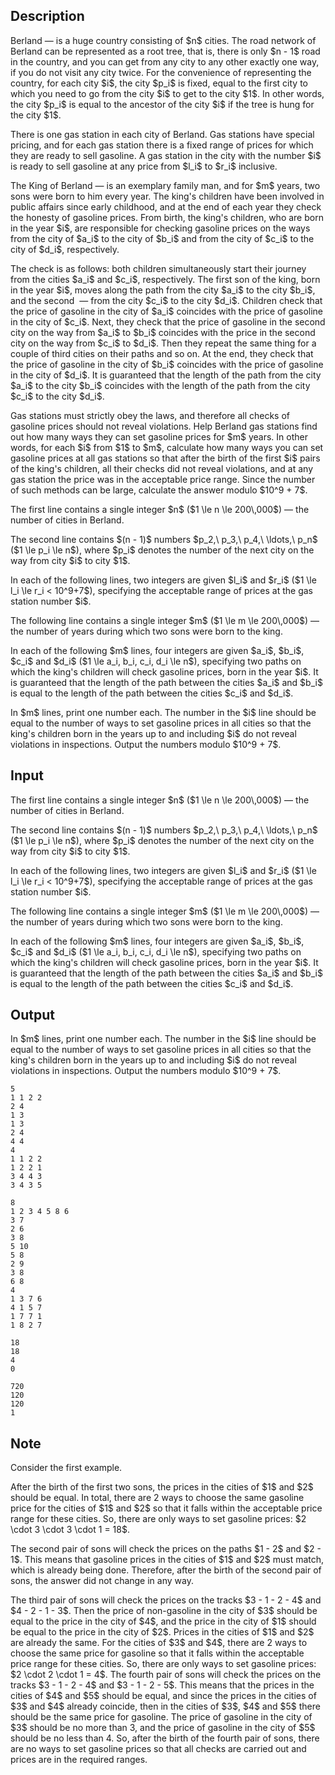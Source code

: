 ## Description

<div> Berland&nbsp;— is a huge country consisting of $n$ cities. The road network of Berland can be represented as a root tree, that is, there is only $n - 1$ road in the country, and you can get from any city to any other exactly one way, if you do not visit any city twice. For the convenience of representing the country, for each city $i$, the city $p_i$ is fixed, equal to the first city to which you need to go from the city $i$ to get to the city $1$. In other words, the city $p_i$ is equal to the ancestor of the city $i$ if the tree is hung for the city $1$.<p>There is one gas station in each city of Berland. Gas stations have special pricing, and for each gas station there is a fixed range of prices for which they are ready to sell gasoline. A gas station in the city with the number $i$ is ready to sell gasoline at any price from $l_i$ to $r_i$ inclusive.</p><p>The King of Berland&nbsp;— is an exemplary family man, and for $m$ years, two sons were born to him every year. The king's children have been involved in public affairs since early childhood, and at the end of each year they check the honesty of gasoline prices. From birth, the king's children, who are born in the year $i$, are responsible for checking gasoline prices on the ways from the city of $a_i$ to the city of $b_i$ and from the city of $c_i$ to the city of $d_i$, respectively.</p><p>The check is as follows: both children simultaneously start their journey from the cities $a_i$ and $c_i$, respectively. The first son of the king, born in the year $i$, moves along the path from the city $a_i$ to the city $b_i$, and the second &nbsp;— from the city $c_i$ to the city $d_i$. Children check that the price of gasoline in the city of $a_i$ coincides with the price of gasoline in the city of $c_i$. Next, they check that the price of gasoline in the second city on the way from $a_i$ to $b_i$ coincides with the price in the second city on the way from $c_i$ to $d_i$. Then they repeat the same thing for a couple of third cities on their paths and so on. At the end, they check that the price of gasoline in the city of $b_i$ coincides with the price of gasoline in the city of $d_i$. It is guaranteed that the length of the path from the city $a_i$ to the city $b_i$ coincides with the length of the path from the city $c_i$ to the city $d_i$.</p><p>Gas stations must strictly obey the laws, and therefore all checks of gasoline prices should not reveal violations. Help Berland gas stations find out how many ways they can set gasoline prices for $m$ years. In other words, for each $i$ from $1$ to $m$, calculate how many ways you can set gasoline prices at all gas stations so that after the birth of the first $i$ pairs of the king's children, all their checks did not reveal violations, and at any gas station the price was in the acceptable price range. Since the number of such methods can be large, calculate the answer modulo $10^9 + 7$. </p></div><div class="input-specification"><p>The first line contains a single integer $n$ ($1 \le n \le 200\,000$)&nbsp;— the number of cities in Berland.</p><p>The second line contains $(n - 1)$ numbers $p_2,\ p_3,\ p_4,\ \ldots,\ p_n$ ($1 \le p_i \le n$), where $p_i$ denotes the number of the next city on the way from city $i$ to city $1$.</p><p>In each of the following lines, two integers are given $l_i$ and $r_i$ ($1 \le l_i \le r_i &lt; 10^9+7$), specifying the acceptable range of prices at the gas station number $i$.</p><p>The following line contains a single integer $m$ ($1 \le m \le 200\,000$)&nbsp;— the number of years during which two sons were born to the king.</p><p>In each of the following $m$ lines, four integers are given $a_i$, $b_i$, $c_i$ and $d_i$ ($1 \le a_i, b_i, c_i, d_i \le n$), specifying two paths on which the king's children will check gasoline prices, born in the year $i$. It is guaranteed that the length of the path between the cities $a_i$ and $b_i$ is equal to the length of the path between the cities $c_i$ and $d_i$. </p></div><div class="output-specification"><p>In $m$ lines, print one number each. The number in the $i$ line should be equal to the number of ways to set gasoline prices in all cities so that the king's children born in the years up to and including $i$ do not reveal violations in inspections. Output the numbers modulo $10^9 + 7$. </p></div>

## Input

<p>The first line contains a single integer $n$ ($1 \le n \le 200\,000$)&nbsp;— the number of cities in Berland.</p><p>The second line contains $(n - 1)$ numbers $p_2,\ p_3,\ p_4,\ \ldots,\ p_n$ ($1 \le p_i \le n$), where $p_i$ denotes the number of the next city on the way from city $i$ to city $1$.</p><p>In each of the following lines, two integers are given $l_i$ and $r_i$ ($1 \le l_i \le r_i &lt; 10^9+7$), specifying the acceptable range of prices at the gas station number $i$.</p><p>The following line contains a single integer $m$ ($1 \le m \le 200\,000$)&nbsp;— the number of years during which two sons were born to the king.</p><p>In each of the following $m$ lines, four integers are given $a_i$, $b_i$, $c_i$ and $d_i$ ($1 \le a_i, b_i, c_i, d_i \le n$), specifying two paths on which the king's children will check gasoline prices, born in the year $i$. It is guaranteed that the length of the path between the cities $a_i$ and $b_i$ is equal to the length of the path between the cities $c_i$ and $d_i$. </p>

## Output

<p>In $m$ lines, print one number each. The number in the $i$ line should be equal to the number of ways to set gasoline prices in all cities so that the king's children born in the years up to and including $i$ do not reveal violations in inspections. Output the numbers modulo $10^9 + 7$. </p>





```input1
5
1 1 2 2
2 4
1 3
1 3
2 4
4 4
4
1 1 2 2
1 2 2 1
3 4 4 3
3 4 3 5
```




```input2
8
1 2 3 4 5 8 6
3 7
2 6
3 8
5 10
5 8
2 9
3 8
6 8
4
1 3 7 6
4 1 5 7
1 7 7 1
1 8 2 7
```




```output1
18
18
4
0
```




```output2
720
120
120
1
```



## Note

<p>Consider the first example.</p><p>After the birth of the first two sons, the prices in the cities of $1$ and $2$ should be equal. In total, there are 2 ways to choose the same gasoline price for the cities of $1$ and $2$ so that it falls within the acceptable price range for these cities. So, there are only ways to set gasoline prices: $2 \cdot 3 \cdot 3 \cdot 1 = 18$.</p><p>The second pair of sons will check the prices on the paths $1 - 2$ and $2 - 1$. This means that gasoline prices in the cities of $1$ and $2$ must match, which is already being done. Therefore, after the birth of the second pair of sons, the answer did not change in any way.</p><p>The third pair of sons will check the prices on the tracks $3 - 1 - 2 - 4$ and $4 - 2 - 1 - 3$. Then the price of non-gasoline in the city of $3$ should be equal to the price in the city of $4$, and the price in the city of $1$ should be equal to the price in the city of $2$. Prices in the cities of $1$ and $2$ are already the same. For the cities of $3$ and $4$, there are 2 ways to choose the same price for gasoline so that it falls within the acceptable price range for these cities. So, there are only ways to set gasoline prices: $2 \cdot 2 \cdot 1 = 4$.  The fourth pair of sons will check the prices on the tracks $3 - 1 - 2 - 4$ and $3 - 1 - 2 - 5$. This means that the prices in the cities of $4$ and $5$ should be equal, and since the prices in the cities of $3$ and $4$ already coincide, then in the cities of $3$, $4$ and $5$ there should be the same price for gasoline. The price of gasoline in the city of $3$ should be no more than 3, and the price of gasoline in the city of $5$ should be no less than 4. So, after the birth of the fourth pair of sons, there are no ways to set gasoline prices so that all checks are carried out and prices are in the required ranges. </p>
